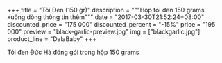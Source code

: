 +++
title = "Tỏi Đen (150 gr)"
description = """Hộp tỏi đen 150 grams
                <br>xuống dòng thông tin thêm"""
date = "2017-03-30T21:52:24+08:00"
discounted_price = "175 000"
discounted_percent = "-15%"
price = "195 000"
preview = "black-garlic-preview.jpg"
img = ["blackgarlic.jpg"]
product_line = "DalaBaby"
+++

Tỏi đen Đức Hà đóng gói trong hộp 150 grams